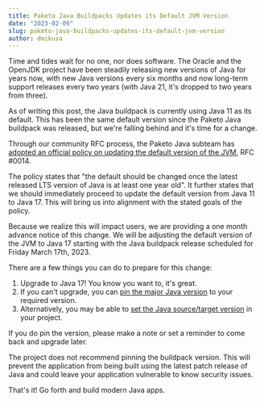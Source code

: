 ```yaml
---
title: Paketo Java Buildpacks Updates its Default JVM Version
date: "2023-02-09"
slug: paketo-java-buildpacks-updates-its-default-jvm-version
author: dmikusa
---
```


Time and tides wait for no one, nor does software. The Oracle and the OpenJDK project have been steadily releasing new versions of Java for years now, with new Java versions every six months and now long-term support releases every two years (with Java 21, it's dropped to two years from three).

As of writing this post, the Java buildpack is currently using Java 11 as its default. This has been the same default version since the Paketo Java buildpack was released, but we're falling behind and it's time for a change.

Through our community RFC process, the Paketo Java subteam has [adopted an official policy on updating the default version of the JVM](https://github.com/paketo-buildpacks/rfcs/blob/main/text/java/0014-selecting-default-java-version.md), RFC #0014.

The policy states that "the default should be changed once the latest released LTS version of Java is at least one year old". It further states that we should immediately proceed to update the default version from Java 11 to Java 17. This will bring us into alignment with the stated goals of the policy.

Because we realize this will impact users, we are providing a one month advance notice of this change. We will be adjusting the default version of the JVM to Java 17 starting with the Java buildpack release scheduled for Friday March 17th, 2023.

There are a few things you can do to prepare for this change:

1. Upgrade to Java 17! You know you want to, it's great.
2. If you can't upgrade, you can [pin the major Java version](https://paketo.io/docs/howto/java/#install-a-specific-jvm-version) to your required version.
3. Alternatively, you may be able to [set the Java source/target version](https://www.baeldung.com/java-source-target-options) in your project.

If you do pin the version, please make a note or set a reminder to come back and upgrade later.

The project does not recommend pinning the buildpack version. This will prevent the application from being built using the latest patch release of Java and could leave your application vulnerable to know security issues.

That's it! Go forth and build modern Java apps.